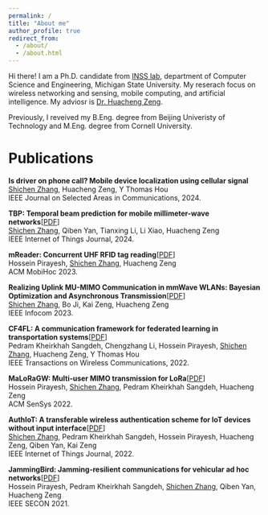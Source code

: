 ```yaml
---
permalink: /
title: "About me"
author_profile: true
redirect_from: 
  - /about/
  - /about.html
---
```


Hi there! I am a Ph.D. candidate from [INSS lab](https://inss.egr.msu.edu), department of Computer Science and Engineering, Michigan State University. My reserach focus on wireless networking and sensing, mobile computing, and artificial intelligence. My adviosr is [Dr. Huacheng Zeng](https://inss.egr.msu.edu/team.html). 

Previously, I reveived my B.Eng. degree from Beijing Univeristy of Technology and M.Eng. degree from Cornell University. 

Publications 
======
**Is driver on phone call? Mobile device localization using cellular signal**  
<ins>Shichen Zhang</ins>, Huacheng Zeng, Y Thomas Hou  
IEEE Journal on Selected Areas in Communications, 2024.  

**TBP: Temporal beam prediction for mobile millimeter-wave networks**\[[PDF](/files/tbp_shichen2024.pdf)\]       
<ins>Shichen Zhang</ins>, Qiben Yan, Tianxing Li, Li Xiao, Huacheng Zeng  
IEEE Internet of Things Journal, 2024.  

**mReader: Concurrent UHF RFID tag reading**\[[PDF](/files/mreader2023.pdf)\]   
Hossein Pirayesh, <ins>Shichen Zhang</ins>, Huacheng Zeng  
ACM MobiHoc 2023.  

**Realizing Uplink MU-MIMO Communication in mmWave WLANs: Bayesian Optimization and Asynchronous Transmission**\[[PDF](/files/shichen23_beamforming_infocom.pdf)\]  
<ins>Shichen Zhang</ins>, Bo Ji, Kai Zeng, Huacheng Zeng  
IEEE Infocom 2023.  

**CF4FL: A communication framework for federated learning in transportation systems**\[[PDF](/files/Pedram22_TWC_CF4FL.pdf)\]  
Pedram Kheirkhah Sangdeh, Chengzhang Li, Hossein Pirayesh, <ins>Shichen Zhang</ins>, Huacheng Zeng, Y Thomas Hou  
IEEE Transactions on Wireless Communications, 2022.  

**MaLoRaGW: Multi-user MIMO transmission for LoRa**\[[PDF](/files/Hossein22_Sensys_MaLoRaGW.pdf)\]  
Hossein Pirayesh, <ins>Shichen Zhang</ins>, Pedram Kheirkhah Sangdeh, Huacheng Zeng  
ACM SenSys 2022.  

**AuthIoT: A transferable wireless authentication scheme for IoT devices without input interface**\[[PDF](/files/Shichen22_JIoT_AuthIoT.pdf)\]  
<ins>Shichen Zhang</ins>, Pedram Kheirkhah Sangdeh, Hossein Pirayesh, Huacheng Zeng, Qiben Yan, Kai Zeng  
IEEE Internet of Things Journal, 2022.  

**JammingBird: Jamming-resilient communications for vehicular ad hoc networks**\[[PDF](/files/Hossein_JammingBird.pdf)\]  
Hossein Pirayesh, Pedram Kheirkhah Sangdeh, <ins>Shichen Zhang</ins>, Qiben Yan, Huacheng Zeng  
IEEE SECON 2021.  



